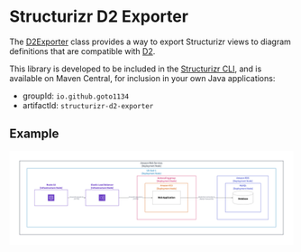 # Structurizr D2 Exporter

The [D2Exporter](lib/src/main/java/io/github/goto1134/structurizr/export/d2/D2Exporter.java) class provides a way 
to export Structurizr views to diagram definitions that are compatible with [D2](https://d2lang.com).

This library is developed to be included in the [Structurizr CLI](https://github.com/structurizr/cli),
and is available on Maven Central, for inclusion in your own Java applications:

- groupId: `io.github.goto1134`
- artifactId: `structurizr-d2-exporter`

## Example
![amazon.png](examples/amazon.png)
